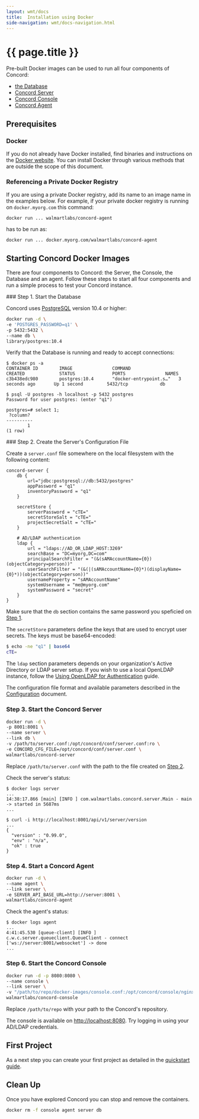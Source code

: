 ```yaml
---
layout: wmt/docs
title:  Installation using Docker
side-navigation: wmt/docs-navigation.html
---
```


# {{ page.title }}

Pre-built Docker images can be used to run all four components of Concord:

- [the Database](https://hub.docker.com/_/postgres)
- [Concord Server](https://hub.docker.com/r/walmartlabs/concord-server)
- [Concord Console](https://hub.docker.com/r/walmartlabs/concord-console)
- [Concord Agent](https://hub.docker.com/r/walmartlabs/concord-agent)

## Prerequisites

### Docker

If you do not already have Docker installed, find binaries and instructions
on the [Docker website](https://www.docker.com/). You can install Docker through
various methods that are outside the scope of this document.

### Referencing a Private Docker Registry

If you are using a private Docker registry, add its name to an image name in
the examples below.  For example, if your private docker registry is running
on `docker.myorg.com` this command:

```
docker run ... walmartlabs/concord-agent
```

has to be run as:

```
docker run ... docker.myorg.com/walmartlabs/concord-agent
```

## Starting Concord Docker Images

There are four components to Concord: the Server, the
Console, the Database and an agent. Follow these steps to start all four
components and run a simple process to test your Concord instance.

<a name="step-1">
### Step 1. Start the Database

Concord uses [PostgreSQL](https://www.postgresql.org/) version 10.4 or higher:
```bash
docker run -d \
-e 'POSTGRES_PASSWORD=q1' \
-p 5432:5432 \
--name db \
library/postgres:10.4
```

Verify that the Database is running and ready to accept connections:
```
$ docker ps -a
CONTAINER ID        IMAGE               COMMAND                  CREATED             STATUS              PORTS               NAMES
c3b438edc980        postgres:10.4       "docker-entrypoint.s…"   3 seconds ago       Up 1 second         5432/tcp            db

$ psql -U postgres -h localhost -p 5432 postgres
Password for user postgres: (enter "q1")

postgres=# select 1;
 ?column?
----------
        1
(1 row)
```

<a name="step-2">
### Step 2. Create the Server's Configuration File

Create a `server.conf` file somewhere on the local filesystem with the
following content:
```
concord-server {
    db {
        url="jdbc:postgresql://db:5432/postgres"
        appPassword = "q1"
        inventoryPassword = "q1"
    }

    secretStore {
        serverPassword = "cTE="
        secretStoreSalt = "cTE="
        projectSecretSalt = "cTE="
    }

    # AD/LDAP authentication
    ldap {
        url = "ldaps://AD_OR_LDAP_HOST:3269"
        searchBase = "DC=myorg,DC=com"
        principalSearchFilter = "(&(sAMAccountName={0})(objectCategory=person))"
        userSearchFilter = "(&(|(sAMAccountName={0}*)(displayName={0}*))(objectCategory=person))"
        usernameProperty = "sAMAccountName"
        systemUsername = "me@myorg.com"
        systemPassword = "secret"
    }
}
```

Make sure that the `db` section contains the same password you speficied on
[Step 1](#step-1).

The `secretStore` parameters define the keys that are used
to encrypt user secrets. The keys must be base64-encoded:
```bash
$ echo -ne "q1" | base64
cTE=
```

The `ldap` section parameters depends on your organization's Active Directory
or LDAP server setup. If you wish to use a local OpenLDAP instance, follow the
[Using OpenLDAP for Authentication](./development.html#oldap) guide.

The configuration file format and available parameters described in the
[Configuration](./configuration.html) document.

### Step 3. Start the Concord Server

```bash
docker run -d \
-p 8001:8001 \
--name server \
--link db \
-v /path/to/server.conf:/opt/concord/conf/server.conf:ro \
-e CONCORD_CFG_FILE=/opt/concord/conf/server.conf \
walmartlabs/concord-server
```

Replace `/path/to/server.conf` with the path to the file created on
[Step 2](#step-2).

Check the server's status:
```
$ docker logs server
...
14:38:17.866 [main] [INFO ] com.walmartlabs.concord.server.Main - main -> started in 5687ms
...

$ curl -i http://localhost:8001/api/v1/server/version
...
{
  "version" : "0.99.0",
  "env" : "n/a",
  "ok" : true
}
```

### Step 4. Start a Concord Agent

```bash
docker run -d \
--name agent \
--link server \
-e SERVER_API_BASE_URL=http://server:8001 \
walmartlabs/concord-agent
```

Check the agent's status:
```
$ docker logs agent
...
4:41:45.530 [queue-client] [INFO ] c.w.c.server.queueclient.QueueClient - connect ['ws://server:8001/websocket'] -> done
...
```

### Step 6. Start the Concord Console

```bash
docker run -d -p 8080:8080 \
--name console \
--link server \
-v "/path/to/repo/docker-images/console.conf:/opt/concord/console/nginx/app.conf:ro" \
walmartlabs/concord-console
```

Replace `/path/to/repo` with your path to the Concord's repository.

The console is available on [http://localhost:8080](http://localhost:8080).
Try logging in using your AD/LDAP credentials.

## First Project

As a next step you can create your first project as detailed in the
[quickstart guide](./quickstart.html).


## Clean Up

Once you have explored Concord you can stop and remove the containers.

```bash
docker rm -f console agent server db
```
